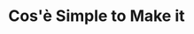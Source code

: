 ---
layout: about
title: "Cos'è <strong>Simple to Make it</strong>"

introBlocks:
  - "Ti sei abituato ad essere consumatore: <strong>torna ad essere produttore</strong>"
  - "Molti cibi e prodotti per la pulizia che usi ogni giorno puoi farli in casa, in modo <strong>più conveniente, ecologico e salutare</strong>"
  - "Per ogni ricetta esistono migliaia di varianti, ma ognuna può essere ridotta a <strong>pochi principi essenziali</strong>"

disclaimer: "La vendita – o anche solo  la distribuzione gratuita – di cibo, bevande, cosmetici, saponi o detersivi autoprodotti <strong>non è legale</strong> (perlomeno in Europa), a meno che tu non apra una microimpresa o un laboratorio, seguendo l'iter e i requisiti previsti dalle normative del tuo Paese."

---